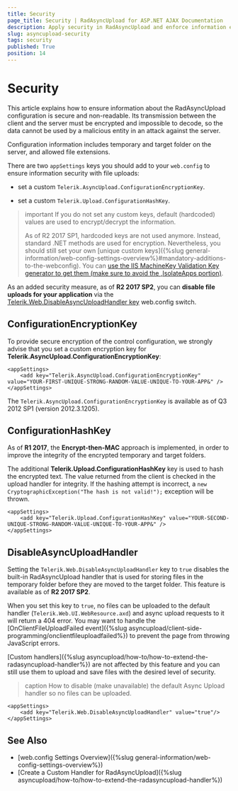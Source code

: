 ```yaml
---
title: Security
page_title: Security | RadAsyncUpload for ASP.NET AJAX Documentation
description: Apply security in RadAsyncUpload and enforce information encryption to prevent attacks.
slug: asyncupload-security
tags: security
published: True
position: 14
---
```


# Security

This article explains how to ensure information about the RadAsyncUpload configuration is secure and non-readable. Its transmission between the client and the server must be encrypted and impossible to decode, so the data cannot be used by a malicious entity in an attack against the server.

Configuration information includes temporary and target folder on the server, and allowed file extensions.

There are two `appSettings` keys you should add to your `web.config` to ensure information security with file uploads:

* set a custom `Telerik.AsyncUpload.ConfigurationEncryptionKey`.

* set a custom `Telerik.Upload.ConfigurationHashKey`.

>important If you do not set any custom keys, default (hardcoded) values are used to encrypt/decrypt the information.
>
>As of R2 2017 SP1, hardcoded keys are not used anymore. Instead, standard .NET methods are used for encryption. Nevertheless, you should still set your own [unique custom keys]({%slug general-information/web-config-settings-overview%}#mandatory-additions-to-the-webconfig). You can [use the IIS MachineKey Validation Key generator to get them (make sure to avoid the ,IsolateApps portion)](../../general-information/images/generate-keys-iis.png).

As an added security measure, as of **R2 2017 SP2**, you can **disable file uploads for your application** via the [Telerik.Web.DisableAsyncUploadHandler key](#disableasyncuploadhandler) web.config switch.


## ConfigurationEncryptionKey

To provide secure encryption of the control configuration, we strongly advise that you set a custom encryption key for **Telerik.AsyncUpload.ConfigurationEncryptionKey**:

````web.config
<appSettings>
	<add key="Telerik.AsyncUpload.ConfigurationEncryptionKey" value="YOUR-FIRST-UNIQUE-STRONG-RANDOM-VALUE-UNIQUE-TO-YOUR-APP&" />
</appSettings>
````

The `Telerik.AsyncUpload.ConfigurationEncryptionKey` is available as of Q3 2012 SP1 (version 2012.3.1205).


## ConfigurationHashKey

As of **R1 2017**, the **Encrypt-then-MAC** approach is implemented, in order to improve the integrity of the encrypted temporary and target folders.

The additional **Telerik.Upload.ConfigurationHashKey** key is used to hash the encrypted text. The value returned from the client is checked in the upload handler for integrity. If the hashing attempt is incorrect, a `new CryptographicException("The hash is not valid!");` exception will be thrown.

````web.config
<appSettings>
	<add key="Telerik.Upload.ConfigurationHashKey" value="YOUR-SECOND-UNIQUE-STRONG-RANDOM-VALUE-UNIQUE-TO-YOUR-APP&" />
</appSettings>
````

## DisableAsyncUploadHandler

Setting the `Telerik.Web.DisableAsyncUploadHandler` key to `true` disables the built-in RadAsyncUpload handler that is used for storing files in the temporary folder before they are moved to the target folder. This feature is available as of **R2 2017 SP2**.

When you set this key to `true`, no files can be uploaded to the default handler (`Telerik.Web.UI.WebResource.axd`) and async upload requests to it will return a 404 error. You may want to handle the [OnClientFileUploadFailed event]({%slug asyncupload/client-side-programming/onclientfileuploadfailed%}) to prevent the page from throwing JavaScript errors.

[Custom handlers]({%slug asyncupload/how-to/how-to-extend-the-radasyncupload-handler%}) are not affected by this feature and you can still use them to upload and save files with the desired level of security.

>caption How to disable (make unavailable) the default Async Upload handler so no files can be uploaded.

````web.config
<appSettings>
	<add key="Telerik.Web.DisableAsyncUploadHandler" value="true"/>
</appSettings>
````

## See Also

* [web.config Settings Overview]({%slug general-information/web-config-settings-overview%})
* [Create a Custom Handler for RadAsyncUpload]({%slug asyncupload/how-to/how-to-extend-the-radasyncupload-handler%})